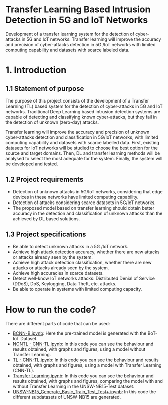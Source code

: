 # Transfer Learning Based Intrusion Detection in 5G and IoT Networks
 Development of a transfer learning system for the detection of cyber-attacks in 5G and IoT networks. Transfer learning will improve the accuracy and precision of cyber-attacks detection in 5G /IoT networks with limited computing capability and datasets with scarce labeled data.

# 1. **Introduction**
   ## 1.1 **Statement of purpose**
The purpose of this project consists of the development of a Transfer Learning (TL) based system for the detection of cyber-attacks in 5G and IoT networks. Traditional Deep Learning based intrusion detection systems are capable of detecting and classifying known cyber-attacks, but they fail in the detection of unknown (zero-day) attacks. 

Transfer learning will improve the accuracy and precision of unknown cyber-attacks detection and classification in 5G/IoT networks, with limited computing capability and datasets with scarce labelled data. First, existing datasets for IoT networks will be studied to choose the best option for the source and target domains. Then, DL and transfer learning methods will be analysed to select the most adequate for the system. Finally, the system will be developed and tested.
## 1.2 **Project requirements**
- Detection of unknown attacks in 5G/IoT networks, considering that edge devices in these networks have limited computing capability.
- Detection of attacks considering scarce datasets in 5G/IoT networks. 
- The proposed model based on transfer learning should obtain better accuracy in the detection and classification of unknown attacks than the achieved by DL based solutions.
## 1.3 **Project specifications**
- Be able to detect unknown attacks in a 5G /IoT network. 
- Achieve high attack detection accuracy, whether there are new attacks or attacks already seen by the system. 
- Achieve high attack detection classification, whether there are new attacks or attacks already seen by the system. 
- Achieve high accuracies in scarce datasets. 
- Detect well-know IoT networks attacks: Distributed Denial of Service (DDoS), DoS, Keylogging, Data Theft, etc. attacks.
- Be able to operate in systems with limited computing capacity.

# How to run the code?

There are different parts of code that can be used:
 
- [BCNN-B.ipynb](https://github.com/polvalls9/Transfer-Learning-Based-Intrusion-Detection-in-5G-and-IoT-Networks/blob/main/codes/CNN-B.ipynb): Here the pre-trained model is generated with the BoT-IoT Dataset.
- [NONTL - CNN-TL.ipynb](https://github.com/polvalls9/Transfer-Learning-Based-Intrusion-Detection-in-5G-and-IoT-Networks/blob/main/codes/NONTL%20-%20CNN-TL.ipynb): In this code you can see the behaviour and results obtained, with graphs and figures, using a model without Transfer Learning.
- [TL - CNN-TL.ipynb](https://github.com/polvalls9/Transfer-Learning-Based-Intrusion-Detection-in-5G-and-IoT-Networks/blob/main/codes/TL%20-%20CNN-TL.ipynb): In this code you can see the behaviour and results obtained, with graphs and figures, using a model with Transfer Learning (CNN-TL).
- [Transfer Learning.ipynb](https://github.com/polvalls9/Transfer-Learning-Based-Intrusion-Detection-in-5G-and-IoT-Networks/blob/main/codes/Transfer%20Learning.ipynb): In this code you can see the behaviour and results obtained, with graphs and figures, comparing the model with and without Transfer Learning in the UNSW-NB15-Test dataset. 
- [UNSW-NB15_Generate_Basic_Train_Test_Test+.ipynb](https://github.com/polvalls9/Transfer-Learning-Based-Intrusion-Detection-in-5G-and-IoT-Networks/blob/main/codes/UNSW-NB15_Generate_Basic_Train_Test_Test%2B.ipynb): In this code the different subdatasets of UNSW-NB15 are generated.
